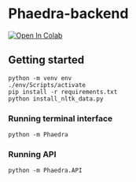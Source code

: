 # Phaedra-backend

[![Open In Colab](https://colab.research.google.com/assets/colab-badge.svg)](https://colab.research.google.com/github/000alen/Phaedra/blob/master/backend/PhaedraColab.ipynb)

## Getting started

```
python -m venv env
./env/Scripts/activate
pip install -r requirements.txt
python install_nltk_data.py
```

### Running terminal interface

```
python -m Phaedra
```

### Running API

```
python -m Phaedra.API
```
